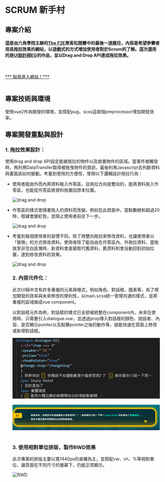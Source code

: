 # SCRUM 新手村
## 專案介紹
#### 這是由六角學院主辦的<a href="https://2022.thef2e.com/">The F2E</a>黑客松競賽中的最後一道題目，內容是希望參賽者用具拖拉效果的網站，以遊戲式的方式增加使用者對於Scrum的了解。這次選用的是<a href="https://2022.thef2e.com/users/12061549261454740203">UI設計師EG</a>的作品，並以Drag and Drop API達成拖拉效果。
<br>

<a href="https://ansticefish.github.io/scrum-playground/#/"> *** 點我進入網站！***</a>
<br>
<br>

## 專案技術與環境
使用vue2作為開發的環境，並搭配pug、scss這兩個preprocessor增加開發效率。

## 專案開發重點與設計
### 1. 拖拉效果設計：
使用drag and drop API設定能被拖拉的物件以及放置物件的區域。當事件被觸發時，再利用DataTransfer取得被拖曳物件的資訊，最後利用Javascript去判斷資料與畫面該如何變動。考量到使用的方便性，使用以下邏輯設計拖拉行為：
<br>

<ul>
 <li> 使用者能由外而內將資料拖入作答區，且拖拉方向是雙向的，能將資料拖入作答區，也能從作答區將資料放置回原本位置。

<br>

![drag and drop](/src/assets/forREADME/drag-demo1.gif "拖拉範例1：由外而內")
<br>

  <li> 作答區的樣式會隨著拖入的資料而改變。例如在此頁面中，當點數總和超過20時，框線會變紅色，並阻止使用者前往下一步。

<br>

![drag and drop](/src/assets/forREADME/drag-demo2.gif "拖拉範例2：樣式改變")
<br>

<li> 考量到每個使用者的習慣不同，除了用雙向拖拉來修改資料，也讓使用者以「替換」的方式修改資料。使用者除了能自由在作答區內、外拖拉資料，當拖放至非空白區塊時，新資料會直接取代舊資料，舊資料則會自動回到初始位置，達到修改資料的效果。

<br>

![drag and drop](/src/assets/forREADME/drag-demo3.gif "拖拉範例3：多種修改資料方式")
<br>

### 2. 內容元件化：
此次UI稿中含有許多重複的元素與樣式，例如角色、對話框、圖表等，為了增加開發的效率與未來修改的便利性，以main.scss統一管理共通的樣式，並將重複的區域做成vue component。

以對話框元件為例，對話框的樣式已全部被統整在component內，未來在使用時，只需要引入dialogue.vue，並透過prop傳入對話框的顏色、說話者、內容、是否顯示pointer以及點擊pointer之後的動作等，就能快速在頁面上修改或新增對話框。

![dialogue demo](/src/assets/forREADME/dialogue-demo.png "對話框範例程式碼") <br><br>
![dialogue UI demo](/src/assets/forREADME/dialogue-ui-demo.png "對話框範例圖") <br><br>

### 3. 使用相對單位排版，製作RWD效果
此次專案的排版主要以寬1440px的桌機為主，並搭配vw、vh、%等相對單位，讓頁面在不同尺寸的螢幕下，仍能正常顯示。

![RWD](/src/assets/forREADME/RWD-demo.gif "拖拉範例2：樣式改變")